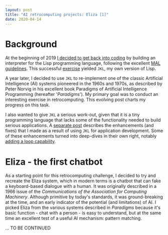 ```yaml
---
layout: post
title: "AI retrocomputing projects: Eliza [1]"
date: 2020-04-14
---
```


# Background

At the beginning of 2019 [I decided to get back into coding](https://www.non-kinetic-effects.co.uk/blog/2019/01/01/MAL-1) by building an interpreter for the Lisp programming language, following the excellent [MAL guidelines](https://github.com/kanaka/mal). This successful [exercise](https://www.non-kinetic-effects.co.uk/blog/2019/04/28/MAL-5) yielded `JKL`, my own version of Lisp.

A year later, I decided to use `JKL` to re-implement one of the classic Artificial Intelligence (AI) systems pioneered in the 1960s and 1970s, as described by Peter Norvig in his excellent book Paradigms of Artificial Intelligence Programming (hereafter '*Paradigms*'). My primary goal was to conduct an interesting exercise in retrocomputing. This evolving post charts my progress on this task.

I also wanted to give `JKL` a serious work-out, given that it is a tiny programming language that lacks some of the functionality needed to build serious applications. A [separate post](https://www.non-kinetic-effects.co.uk/blog/2020/04/03/Journey-continues) describes the enhancements (and fixes) that I made as a result of using `JKL` for application development. Some of these enhancements turned into deep-dives in their own right, notably [adding a loop capability](https://www.non-kinetic-effects.co.uk/blog/2020/04/18/looping-deep-dive).

# Eliza - the first chatbot

As a starting point for this retrocomputing challenge, I decided to try and recreate the Eliza system, which in modern terms is a chatbot that can fake a keyboard-based dialogue with a human. It was originally described in a 1966 issue of the *Communications of the Association for Computing Machinery*. Although primitive by today's standards, it was ground-breaking at the time, and an early indicator of the potential (and limitations) of AI. I picked Eliza from the various systems described in *Paradigms* because it's basic function - chat with a person - is easy to understand, but at the same time an excellent test of a useful AI mechanism: pattern matching.

... TO BE CONTINUED



